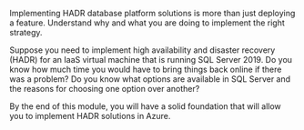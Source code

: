 Implementing HADR database platform solutions is more than just deploying a feature. Understand why and what you are doing to implement the right strategy.

Suppose you need to implement high availability and disaster recovery (HADR) for an IaaS virtual machine that is running SQL Server 2019. Do you know how much time you would have to bring things back online if there was a problem? Do you know what options are available in SQL Server and the reasons for choosing one option over another?

By the end of this module, you will have a solid foundation that will allow you to implement HADR solutions in Azure.
